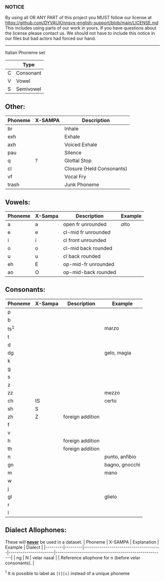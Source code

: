 ### NOTICE
By using all OR ANY PART of this project you MUST follow our license at https://github.com/DYVAUX/nnsvs-english-support/blob/main/LICENSE.md
This includes using parts of our work in yours. If you have questions about the license please contact us.
We should not have to include this notice in our files but bad actors had forced our hand.
___

Italian Phoneme set

|   | Type    |
| - | ------- |
| C |Consonant|
| V |Vowel    |
| S |Semivowel|

## Other:
| Phoneme | X-SAMPA | Description |
| ------- | ------- | ----------- |
| br      |         | Inhale      |
| exh     |         | Exhale      |
| axh     |         | Voiced Exhale|
| pau     |         | Silence     |
| q       | ?       | Glottal Stop|
| cl      |         | Closure (Held Consonants) |
| vf      |         | Vocal Fry   |
| trash   |         | Junk Phoneme| 


## Vowels:
| Phoneme       | X-Sampa | Description          | Example      | 
| ------------- | ------- | -------------------- | ------------ |
| a             | a       | open fr unrounded    | *a*lto       |
| e             | e       | cl-mid fr unrounded  |              |
| i             | i       | cl front unrounded   |              |
| o             | o       | cl-mid back rounded  |              |
| u             | u       | cl back rounded      |              |
| eh            | E       | op-mid-fr unrounded  |              |
| ao            | O       | op-mid-back rounded  |              |

## Consonants:
| Phoneme       | X-Sampa | Description          | Example      | 
| ------------- | ------- | -------------------- | ------------ |
| p             |         |                      |              |
| b             |         |                      |              |
| ts<sup>1</sup>|         |                      | mar*z*o      |
| t             |         |                      |              |
| d             |         |                      |              |
| dg            |         |                      | gelo, magia  |
| k             |         |                      |              |
| g             |         |                      |              |
| s             |         |                      |              |
| z             |         |                      |              |
| zz            |         |                      | mezzo        |
| ch            | tS      |                      | certo        |
| sh            | S       |                      |              |
| zh            | Z       | foreign addition     |              |
| f             |         |                      |              |
| v             |         |                      |              |
| h             |         | foreign addition     |              |
| th            |         | foreign addition     |              |
| n             |         |                      | punto, anfibio |
| gn            |         |                      | bagno, gnocchi |
| m             |         |                      | mano         |
| w             |         |                      |              |
| j             |         |                      |              |
| gl            |         |                      | glielo       |
| r             |         |                      |              |
| l             |         |                      |              |

## Dialect Allophones:
These will <ins><b>never</ins></b> be used in a dataset.
| Phoneme | X-SAMPA | Explanation                           | Example               | Dialect                                               |
|---------|---------|---------------------------------------|-----------------------|-------------------------------------------------------|
| ng      | N       | velar nasal                           |                       | Reference allophone for n (before velar consonants).  |


<sup>1</sup> It is possible to label as `[t][s]` instead of a unique phoneme
